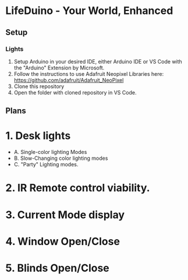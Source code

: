 # LifeDuino - Your World, Enhanced


## Setup
### Lights
1. Setup Arduino in your desired IDE, either Arduino IDE or VS Code with the "Arduino" Extension by Microsoft.
2. Follow the instructions to use Adafruit Neopixel Libraries here: https://github.com/adafruit/Adafruit_NeoPixel
3. Clone this repository
4. Open the folder with cloned repository in VS Code.

## Plans
# 1. Desk lights
  - A. Single-color lighting Modes
  - B. Slow-Changing color lighting modes
  - C. "Party" Lighting modes.  
# 2. IR Remote control viability.
# 3. Current Mode display
# 4. Window Open/Close
# 5. Blinds Open/Close

